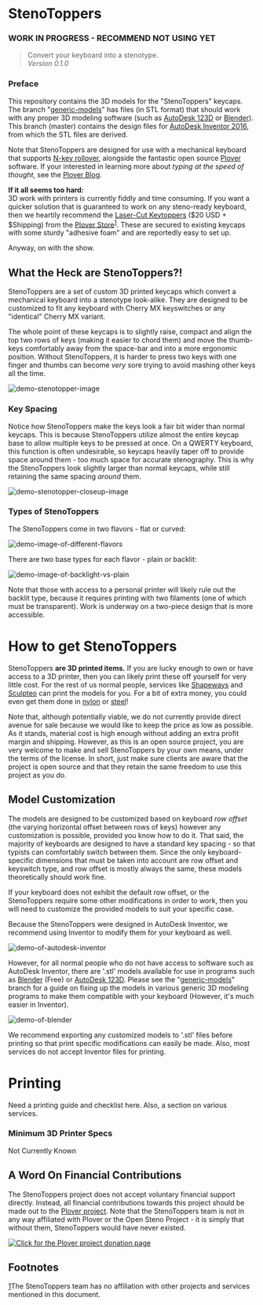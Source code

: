 # StenoToppers

<!-- TODO: Remove this when the project is at a ready stage -->
### WORK IN PROGRESS - RECOMMEND NOT USING YET

> Convert your keyboard into a stenotype.  
> *Version 0.1.0*
<!-- TODO: Update this version number consistently -->

### Preface

This repository contains the 3D models for the "StenoToppers" keycaps.  The
branch "[generic-models][generic-branch]" has files (in STL format) that should
work with any proper 3D modeling software (such as [AutoDesk 123D][123d-editor]
or [Blender][blender]). This branch (master) contains the design files for
[AutoDesk Inventor 2016][inventor], from which the STL files are derived.

Note that StenoToppers are designed for use with a mechanical keyboard that
supports [N-key rollover][nkey], alongside the fantastic open source
[Plover][plover] software. If your interested in learning more about *typing at
the speed of thought*, see the [Plover Blog][plover-blog].

**If it all seems too hard:**<br> 3D work with printers is currently fiddly and
time consuming. If you want a quicker solution that is guaranteed to work on any
steno-ready keyboard, then we heartily recommend the [Laser-Cut
Keytoppers][keytoppers] ($20 USD + $Shipping) from the [Plover
Store][plover-store]<sup>[1](#not-a-sponsor)</sup>. These are secured to
existing keycaps with some sturdy "adhesive foam" and are reportedly easy to set
up.

Anyway, on with the show.

## What the Heck are StenoToppers?!

StenoToppers are a set of custom 3D printed keycaps which convert a mechanical
keyboard into a stenotype look-alike. They are designed to be customized to fit
any keyboard with Cherry MX keyswitches or any "identical" Cherry MX variant.
<!-- TODO: Make and mention the ALPS affixing system -->

The whole point of these keycaps is to slightly raise, compact and align the top
two rows of keys (making it easier to chord them) and move the thumb-keys
comfortably away from the space-bar and into a more ergonomic position. Without
StenoToppers, it is harder to press two keys with one finger and thumbs can
become *very* sore trying to avoid mashing other keys all the time.

![demo-stenotopper-image](link)

### Key Spacing

Notice how StenoToppers make the keys look a fair bit wider than normal keycaps. This is because
StenoToppers utilize almost the entire keycap base to allow multiple keys to be
pressed at once. On a QWERTY keyboard, this function is often undesirable, so
keycaps heavily taper off to provide space around them - too much space for
accurate stenography. This is why the StenoToppers look slightly larger than
normal keycaps, while still retaining the same spacing *around* them.

![demo-stenotopper-closeup-image](link)

### Types of StenoToppers

The StenoToppers come in two flavors - flat or curved:

![demo-image-of-different-flavors](link)

There are two base types for each flavor - plain or backlit:

![demo-image-of-backlight-vs-plain](link)

<!-- TODO: Again, design and mention the other keyswitch type -->

Note that those with access to a personal printer will likely rule out the
backlit type, because it requires printing with two filaments (one of which must
be transparent). Work is underway on a two-piece design that is more accessible.

<!-- TODO: Make a design that can be printed in two pieces - one clear, one solid -->

# How to get StenoToppers

StenoToppers **are 3D printed items.** If you are lucky enough to own or have
access to a 3D printer, then you can likely print these off yourself for very
little cost. For the rest of us normal people, services like
[Shapeways][shapeways] and [Sculpteo][sculpteo] can print the models for you.
For a bit of extra money, you could even get them done in
[nylon][shapeways-nylon] or [steel][shapeways-steel]!


Note that, although potentially viable, we do not currently provide direct
avenue for sale because we would like to keep the price as low as possible. As
it stands, material cost is high enough without adding an extra profit margin
and shipping. However, as this is an open source project, you are very welcome
to make and sell StenoToppers by your own means, under the terms of the license.
In short, just make sure clients are aware that the project is open source and
that they retain the same freedom to use this project as you do.


## Model Customization

The models are designed to be customized based on keyboard *row offset* (the
varying horizontal offset between rows of keys) however any customization is
possible, provided you know how to do it. That said, the majority of keyboards
are designed to have a standard key spacing - so that typists can comfortably
switch between them.  Since the only keyboard-specific dimensions that must be
taken into account are row offset and keyswitch type, and row offset is mostly
always the same, these models theoretically should work fine.

If your keyboard does not exhibit
the default row offset, or the StenoToppers require some other modifications
in order to work, then you will need to customize the provided models to suit
your specific case.

Because the StenoToppers were designed in AutoDesk Inventor, we recommend using
Inventor to modify them for your keyboard as well.

![demo-of-autodesk-inventor](link)

However, for all normal people who do not have access to software such as
AutoDesk Inventor, there are '.stl' models available for use in programs such as
[Blender][blender] (Free) or [AutoDesk 123D][123d-editor]. Please
see the "[generic-models][generic-branch]" branch for a guide on fixing up the
models in various generic 3D modeling programs to make them compatible with your
keyboard (However, it's much easier in Inventor).

![demo-of-blender](link)

We recommend exporting any customized models to '.stl' files before printing so
that print specific modifications can easily be made. Also, most services do not
accept Inventor files for printing.




# Printing

Need a printing guide and checklist here. Also, a section on various services.

### Minimum 3D Printer Specs

Not Currently Known



## A Word On Financial Contributions

The StenoToppers project does not accept voluntary financial support directly.
Instead, all financial contributions towards this project should be made out to
the [Plover project][plover-donate]. Note that the StenoToppers team is not in
any way affiliated with Plover or the Open Steno Project - it is simply that
without them, StenoToppers would have never existed.

[![Click for the Plover project donation page](link)][plover-donate]



## Footnotes

<a href="#not-a-sponsor">1</a>The StenoToppers team has no affiliation with other projects and services mentioned in this document.

<!-- Link table, sorted by category -->
[inventor]:http://www.autodesk.com.au/products/inventor/overview
[blender]: https://www.blender.org/download/
[123d-editor]: http://www.123dapp.com/design

[generic-branch]: https://github.com/CemraJC/stenotoppers/tree/generic-models

[plover]: http://stenoknight.com/wiki/Getting_Started#Installing_Plover
[plover-blog]: http://plover.stenoknight.com/
[plover-store]: http://plover.deco-craft.com/
[plover-donate]: http://stenoknight.com/plover/donatepage.html
[keytoppers]: http://plover.deco-craft.com/shop/view_product/Laser-Cut-Steno-Keys-Kit
[nkey]: https://en.wikipedia.org/wiki/Rollover_(key)

[sculpteo]: https://www.sculpteo.com/en/
[shapeways]: http://www.shapeways.com/
[shapeways-steel]: http://www.shapeways.com/materials/steel
[shapeways-nylon]: http://www.shapeways.com/materials/strong-and-flexible-plastic
